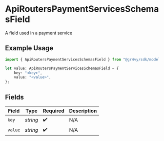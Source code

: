 # ApiRoutersPaymentServicesSchemasField

A field used in a payment service

## Example Usage

```typescript
import { ApiRoutersPaymentServicesSchemasField } from "@gr4vy/sdk/models/components";

let value: ApiRoutersPaymentServicesSchemasField = {
    key: "<key>",
    value: "<value>",
};
```

## Fields

| Field              | Type               | Required           | Description        |
| ------------------ | ------------------ | ------------------ | ------------------ |
| `key`              | *string*           | :heavy_check_mark: | N/A                |
| `value`            | *string*           | :heavy_check_mark: | N/A                |
